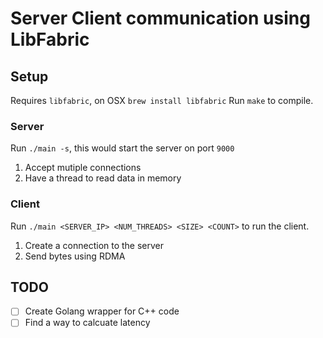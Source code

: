 # Server Client communication using LibFabric

## Setup
Requires `libfabric`, on OSX `brew install libfabric`
Run `make` to compile.
### Server
Run `./main -s`, this would start the server on port `9000`

1. Accept mutiple connections
2. Have a thread to read data in memory

### Client
Run `./main <SERVER_IP> <NUM_THREADS> <SIZE> <COUNT>` to run the client.
1. Create a connection to the server
2. Send bytes using RDMA


## TODO
- [ ] Create Golang wrapper for C++ code
- [ ] Find a way to calcuate latency
